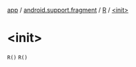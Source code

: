 [app](../../index.md) / [android.support.fragment](../index.md) / [R](index.md) / [&lt;init&gt;](.)

# &lt;init&gt;

`R()`
`R()`